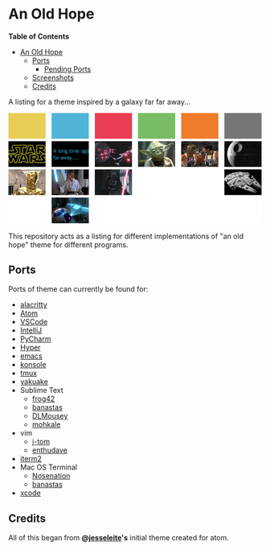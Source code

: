 # An Old Hope

**Table of Contents**

- [An Old Hope](#an-old-hope)
  - [Ports](#ports)
    - [Pending Ports](#pending-ports)
  - [Screenshots](#screenshots)
  - [Credits](#credits)

A listing for a theme inspired by a galaxy far far away...

![palette](./palette.jpg "Color Palette")

This repository acts as a listing for different implementations of "an old hope"
theme for different programs.

## Ports
Ports of theme can currently be found for:

* [alacritty](https://github.com/theherk/an-old-hope-alacritty)
* [Atom](https://github.com/JesseLeite/an-old-hope-syntax-atom)
* [VSCode](https://github.com/dustinsanders/an-old-hope-theme-vscode)
* [IntelliJ](https://github.com/JuanMaRuiz/an-old-hope-syntax-intellij)
* [PyCharm](https://github.com/rpalo/pycharm-old-hope)
* [Hyper](https://github.com/erikmueller/an-old-hype)
* [emacs](https://github.com/mohkale/an-old-hope-emacs)
* [konsole](https://github.com/mohkale/an-old-hope-konsole)
* [tmux](https://github.com/theherk/an-old-hope-tmux)
* [yakuake](https://github.com/mohkale/an-old-hope-yakuake)
* Sublime Text
  * [frog42](https://github.com/frog42/an-old-hope-syntax-sublime)
  * [banastas](https://github.com/banastas/an-old-hope-syntax-sublime)
  * [DLMousey](https://github.com/DLMousey/an-old-hope-syntax-sublime)
  * [mohkale](https://github.com/mohkale/an-old-hope-sublime)
* vim
  * [j-tom](https://github.com/j-tom/vim-old-hope)
  * [enthudave](https://github.com/enthudave/star_wars.vim)
* [iterm2](https://gist.github.com/rpalo/f50a45476fe1e1d4f230ecb611e83800)
* Mac OS Terminal
  * [Nosenation](https://github.com/Nosenation/an-old-hope-terminal)
  * [banastas](https://gist.github.com/banastas/42c4685182a45afe8a2dc1ce18a92243)
* [xcode](https://github.com/erikmueller/an-old-hope-xcode)

## Credits
All of this began from **@[jesseleite](https://github.com/jesseleite)'s** initial theme created for atom.
